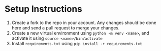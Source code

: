 # Setup Instructions
1. Create a fork to the repo in your account. Any changes should be done here and send a pull request to merge your changes.
2. Create a new virtual environment using ```python -m venv <name>```, and activate it using ```source <name>/bin/activate```
3. Install ```requirements.txt``` using ```pip install -r requirements.txt```
